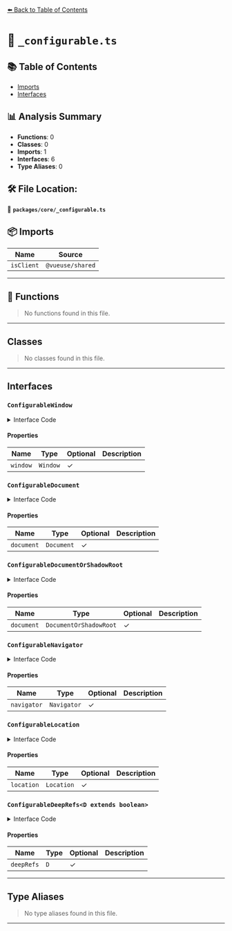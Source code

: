 [⬅️ Back to Table of Contents](../../index.md)

# 📄 `_configurable.ts`

## 📚 Table of Contents

- [Imports](#imports)
- [Interfaces](#interfaces)

## 📊 Analysis Summary

- **Functions**: 0
- **Classes**: 0
- **Imports**: 1
- **Interfaces**: 6
- **Type Aliases**: 0

## 🛠️ File Location:
📂 **`packages/core/_configurable.ts`**

## 📦 Imports

| Name | Source |
|------|--------|
| `isClient` | `@vueuse/shared` |


---

## 🔧 Functions

> No functions found in this file.


---

## Classes

> No classes found in this file.


---

## Interfaces

### `ConfigurableWindow`

<details><summary>Interface Code</summary>

```ts
export interface ConfigurableWindow {
  /*
   * Specify a custom `window` instance, e.g. working with iframes or in testing environments.
   */
  window?: Window
}
```
</details>

#### Properties

| Name | Type | Optional | Description |
|------|------|----------|-------------|
| `window` | `Window` | ✓ |  |

### `ConfigurableDocument`

<details><summary>Interface Code</summary>

```ts
export interface ConfigurableDocument {
  /*
   * Specify a custom `document` instance, e.g. working with iframes or in testing environments.
   */
  document?: Document
}
```
</details>

#### Properties

| Name | Type | Optional | Description |
|------|------|----------|-------------|
| `document` | `Document` | ✓ |  |

### `ConfigurableDocumentOrShadowRoot`

<details><summary>Interface Code</summary>

```ts
export interface ConfigurableDocumentOrShadowRoot {
  /*
   * Specify a custom `document` instance or a shadow root, e.g. working with iframes or in testing environments.
   */
  document?: DocumentOrShadowRoot
}
```
</details>

#### Properties

| Name | Type | Optional | Description |
|------|------|----------|-------------|
| `document` | `DocumentOrShadowRoot` | ✓ |  |

### `ConfigurableNavigator`

<details><summary>Interface Code</summary>

```ts
export interface ConfigurableNavigator {
  /*
   * Specify a custom `navigator` instance, e.g. working with iframes or in testing environments.
   */
  navigator?: Navigator
}
```
</details>

#### Properties

| Name | Type | Optional | Description |
|------|------|----------|-------------|
| `navigator` | `Navigator` | ✓ |  |

### `ConfigurableLocation`

<details><summary>Interface Code</summary>

```ts
export interface ConfigurableLocation {
  /*
   * Specify a custom `location` instance, e.g. working with iframes or in testing environments.
   */
  location?: Location
}
```
</details>

#### Properties

| Name | Type | Optional | Description |
|------|------|----------|-------------|
| `location` | `Location` | ✓ |  |

### `ConfigurableDeepRefs<D extends boolean>`

<details><summary>Interface Code</summary>

```ts
export interface ConfigurableDeepRefs<D extends boolean> {
  /**
   * Return deep refs instead of shallow refs.
   *
   * @default true - will be changed to `false` by default in the next major
   */
  deepRefs?: D
}
```
</details>

#### Properties

| Name | Type | Optional | Description |
|------|------|----------|-------------|
| `deepRefs` | `D` | ✓ |  |


---

## Type Aliases

> No type aliases found in this file.


---